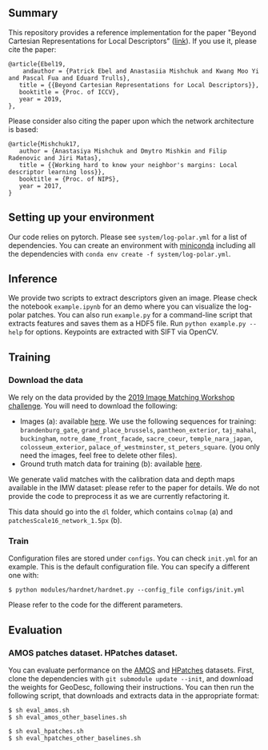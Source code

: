 ## Summary

This repository provides a reference implementation for the paper "Beyond Cartesian Representations for Local Descriptors" ([link](https://arxiv.org/abs/1908.05547)). If you use it, please cite the paper:

```
@article{Ebel19,
    andauthor = {Patrick Ebel and Anastasiia Mishchuk and Kwang Moo Yi and Pascal Fua and Eduard Trulls},
   title = {{Beyond Cartesian Representations for Local Descriptors}},
   booktitle = {Proc. of ICCV},
   year = 2019,
},
```

Please consider also citing the paper upon which the network architecture is based:

```
@article{Mishchuk17,
   author = {Anastasiya Mishchuk and Dmytro Mishkin and Filip Radenovic and Jiri Matas},
   title = {{Working hard to know your neighbor's margins: Local descriptor learning loss}},
   booktitle = {Proc. of NIPS},
   year = 2017,
}
```

## Setting up your environment

Our code relies on pytorch. Please see `system/log-polar.yml` for a list of dependencies. You can create an environment with [miniconda](https://docs.conda.io/en/latest/miniconda.html) including all the dependencies with `conda env create -f system/log-polar.yml`.

## Inference

We provide two scripts to extract descriptors given an image. Please check the notebook `example.ipynb` for an demo where you can visualize the log-polar patches. You can also run `example.py` for a command-line script that extracts features and saves them as a HDF5 file. Run `python example.py --help` for options. Keypoints are extracted with SIFT via OpenCV.

## Training

### Download the data

We rely on the data provided by the [2019 Image Matching Workshop challenge](https://image-matching-workshop.github.io/challenge/). You will need to download the following:

* Images (a): available [here](https://gfx.uvic.ca/nextcloud/index.php/s/75JNSoggacQhOkQ). We use the following sequences for training: `brandenburg_gate`, `grand_place_brussels`, `pantheon_exterior`, `taj_mahal`, `buckingham`, `notre_dame_front_facade`, `sacre_coeur`, `temple_nara_japan`, `colosseum_exterior`, `palace_of_westminster`, `st_peters_square`.
(you only need the images, feel free to delete other files).
* Ground truth match data for training (b): available [here](https://drive.switch.ch/index.php/s/UtBIgsvh05KJnch).

We generate valid matches with the calibration data and depth maps available in the IMW dataset: please refer to the paper for details. We do not provide the code to preprocess it as we are currently refactoring it.

This data should go into the `dl` folder, which contains `colmap` (a) and `patchesScale16_network_1.5px` (b).

### Train

Configuration files are stored under `configs`. You can check `init.yml` for an example. This is the default configuration file. You can specify a different one with:

```
$ python modules/hardnet/hardnet.py --config_file configs/init.yml
```

Please refer to the code for the different parameters.

## Evaluation

### AMOS patches dataset. HPatches dataset.

You can evaluate performance on the [AMOS](https://github.com/pultarmi/AMOS_patches/) and [HPatches](https://github.com/hpatches/hpatches-dataset) datasets. First, clone the dependencies with `git submodule update --init`, and download the weights for GeoDesc, following their instructions.
You can then run the following script, that downloads and extracts data in the appropriate format:

```
$ sh eval_amos.sh
$ sh eval_amos_other_baselines.sh

$ sh eval_hpatches.sh
$ sh eval_hpatches_other_baselines.sh
```

